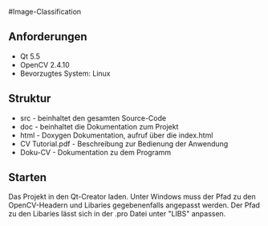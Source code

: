 #Image-Classification

## Anforderungen
* Qt 5.5
* OpenCV 2.4.10
* Bevorzugtes System: Linux

## Struktur
* src - beinhaltet den gesamten Source-Code
* doc - beinhaltet die Dokumentation zum Projekt
 * html - Doxygen Dokumentation, aufruf über die index.html
 * CV Tutorial.pdf - Beschreibung zur Bedienung der Anwendung
 * Doku-CV - Dokumentation zu dem Programm

## Starten
Das Projekt in den Qt-Creator laden. Unter Windows muss der Pfad zu den OpenCV-Headern und Libaries gegebenenfalls angepasst werden. Der Pfad zu den Libaries lässt sich in der .pro Datei unter "LIBS" anpassen.

